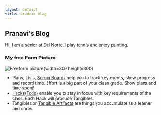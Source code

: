 ```yaml
---
layout: default
title: Student Blog
---
```



## Pranavi's Blog 
Hi, I am a senior at Del Norte. I play tennis and enjoy painting. 

### My free Form Picture
![Freeform picture](https://i.imgur.com/CQDGMma.jpg){width=300 height=300}


- Plans, Lists, [Scrum Boards](https://clickup.com/blog/scrum-board/) help you to track key events, show progress and record time.  Effort is a big part of your class grade.  Show plans and time spent!
- [Hacks(Todo)](https://levelup.gitconnected.com/six-ultimate-daily-hacks-for-every-programmer-60f5f10feae) enable you to stay in focus with key requirements of the class.  Each Hack will produce Tangibles.
- Tangibles or [Tangible Artifacts](https://en.wikipedia.org/wiki/Artifact_(software_development)) are things you accumulate as a learner and coder. 
